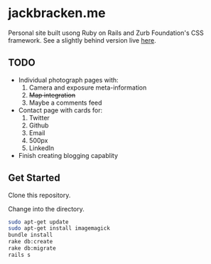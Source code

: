 # jackbracken.me

Personal site built usong Ruby on Rails and Zurb Foundation's CSS framework. See a slightly behind version live [here](http://jackbracken.me).

## TODO

* Individual photograph pages with:
  1. Camera and exposure meta-information
  2. ~~Map integration~~
  3. Maybe a comments feed
* Contact page with cards for:
  1. Twitter
  2. Github
  3. Email
  4. 500px
  5. LinkedIn
* Finish creating blogging capablity

## Get Started

Clone this repository.

Change into the directory.

```bash
sudo apt-get update
sudo apt-get install imagemagick
bundle install
rake db:create
rake db:migrate
rails s
```